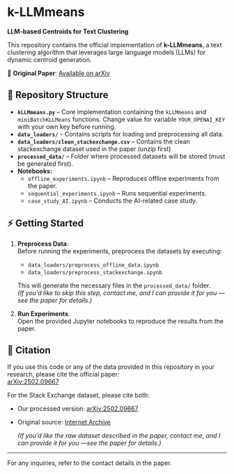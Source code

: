 # k-LLMmeans
**LLM-based Centroids for Text Clustering**

This repository contains the official implementation of **k-LLMmeans**, a text clustering algorithm that leverages large language models (LLMs) for dynamic centroid generation. 

📄 **Original Paper**: [Available on arXiv](https://arxiv.org/abs/2502.09667)  

## 📂 Repository Structure
- **`kLLMmeans.py`** – Core implementation containing the `kLLMmeans` and `miniBatchKLLMeans` functions. Change value for variable `YOUR_OPENAI_KEY` with your own key before running.
- **`data_loaders/`** – Contains scripts for loading and preprocessing all data.
- **`data_loaders/clean_stackexchange.csv`** – Contains the clean stackexchange dataset used in the paper (unzip first)
- **`processed_data/`** – Folder where processed datasets will be stored (must be generated first).
- **Notebooks:**
  - `offline_experiments.ipynb` – Reproduces offline experiments from the paper.
  - `sequential_experiments.ipynb` – Runs sequential experiments.
  - `case_study_AI.ipynb` – Conducts the AI-related case study.

## ⚡ Getting Started
1. **Preprocess Data**:  
   Before running the experiments, preprocess the datasets by executing:  
   - `data_loaders/preprocess_offline_data.ipynb`
   - `data_loaders/preprocess_stackexchange.ipynb`  

   This will generate the necessary files in the `processed_data/` folder.  
   _(If you'd like to skip this step, contact me, and I can provide it for you —see the paper for details.)_

2. **Run Experiments**:  
   Open the provided Jupyter notebooks to reproduce the results from the paper.

## 📜 Citation
If you use this code or any of the data provided in this repository in your research, please cite the official paper:  
[arXiv:2502.09667](https://arxiv.org/abs/2502.09667)

For the Stack Exchange dataset, please cite both:
- Our processed version: [arXiv:2502.09667](https://arxiv.org/abs/2502.09667)
- Original source: [Internet Archive](https://archive.org/download/stackexchange)

  _(If you'd like the raw dataset described in the paper, contact me, and I can provide it for you —see the paper for details.)_
---

For any inquiries, refer to the contact details in the paper.

